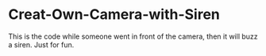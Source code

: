 # Creat-Own-Camera-with-Siren
This is the code while someone went in front of the camera, then it will buzz a siren.
Just for fun.
